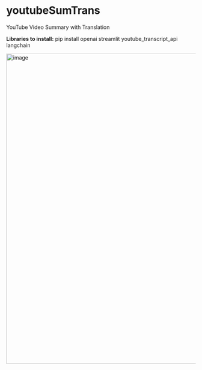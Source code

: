 # youtubeSumTrans
YouTube Video Summary with Translation

**Libraries to install:**
pip install openai streamlit youtube_transcript_api langchain

<img width="825" alt="image" src="https://github.com/kamranferoz/youtubeSumTrans/assets/34434270/65d7ae84-96d4-4cce-9d29-54e6fd0948ec">
